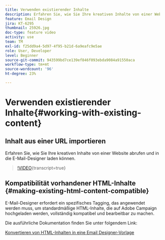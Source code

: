 ```yaml
---
title: Verwenden existierender Inhalte
description: Erfahren Sie, wie Sie Ihre kreativen Inhalte von einer Website abrufen und in die E-Mail-Designer laden können.
feature: Email Design
jira: KT-6295
thumbnail: 25926.jpg
doc-type: feature video
activity: use
team: TM
exl-id: f25dd9a4-5d97-4f95-b21d-6a9eafc9e5ae
role: User, Developer
level: Beginner
source-git-commit: 943599bd7ce139ef846f093ebda9084a91550aca
workflow-type: tm+mt
source-wordcount: '96'
ht-degree: 23%

---
```


# Verwenden existierender Inhalte{#working-with-existing-content}

## Inhalt aus einer URL importieren

Erfahren Sie, wie Sie Ihre kreativen Inhalte von einer Website abrufen und in die E-Mail-Designer laden können.

>[!VIDEO](https://video.tv.adobe.com/v/25926?learn=on){transcript=true}

## Kompatibilität vorhandener HTML-Inhalte {#making-existing-html-content-compatible}

E-Mail-Designer erfordert ein spezifisches Tagging, das angewendet werden muss, um standardmäßige HTML-Inhalte, die auf Adobe Campaign hochgeladen werden, vollständig kompatibel und bearbeitbar zu machen.

Die ausführliche Dokumentation finden Sie unter folgendem Link:

[Konvertieren von HTML-Inhalten in eine Email Designer-Vorlage](https://experienceleague.adobe.com/docs/campaign-standard/using/designing-content/building-email-content/using-existing-content.html?lang=en)
